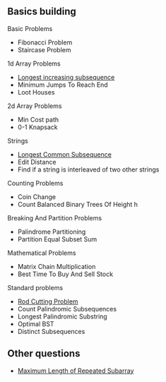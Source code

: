 ﻿## Basics building

Basic Problems 
- Fibonacci Problem
- Staircase Problem

1d Array Problems
- [Longest increasing subsequence](LongestIncreasingSubsequence.cpp)
- Minimum Jumps To Reach End
- Loot Houses

2d Array Problems
- Min Cost path
- 0-1 Knapsack

Strings
- [Longest Common Subsequence](LongestCommonSubsequence.cpp)
- Edit Distance
- Find if a string is interleaved of two other strings

Counting Problems
- Coin Change 
- Count Balanced Binary Trees Of Height h

Breaking And Partition Problems
- Palindrome Partitioning
- Partition Equal Subset Sum

Mathematical Problems
- Matrix Chain Multiplication
- Best Time To Buy And Sell Stock

Standard problems
- [Rod Cutting Problem](RodCuttingProblem.cpp)
- Count Palindromic Subsequences
- Longest Palindromic Substring
- Optimal BST
- Distinct Subsequences

## Other questions

- [Maximum Length of Repeated Subarray](MaxLenOfRepeatedSubarray.cpp)

